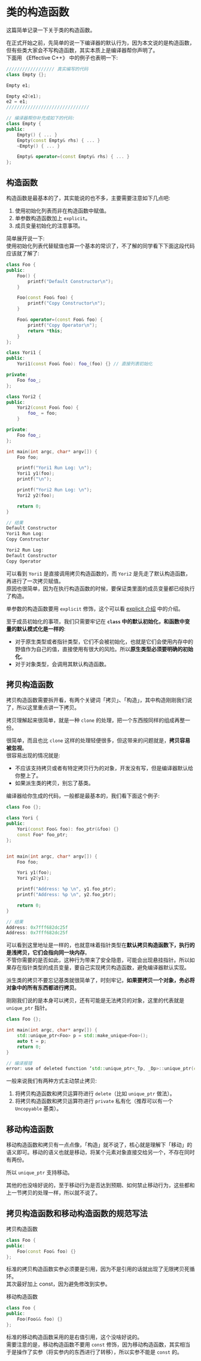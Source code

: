 # 类的构造函数
这篇简单记录一下关于类的构造函数。  

在正式开始之前，先简单的说一下编译器的默认行为，因为本文说的是构造函数，但有些类大家会不写构造函数，其实本质上是编译器帮你声明了。  
下面用 《Effective C++》 中的例子也表明一下:  
```cpp
////////////////// 真实编写的代码
class Empty {};

Empty e1;

Empty e2(e1);
e2 = e1;
///////////////////////////////

// 编译器帮你补充成如下的代码:  
class Empty {
public:
    Empty() { ... }
    Empty(const Empty& rhs) { ... }
    ~Empty() { ... }

    Empty& operator=(const Empty& rhs) { ... }
};
```

## 构造函数
构造函数是最基本的了，其实能说的也不多，主要需要注意如下几点吧:  
1. 使用初始化列表而非在构造函数中赋值。
2. 单参数构造函数加上 `explicit`。
3. 成员变量初始化的注意事项。

简单展开说一下:  
使用初始化列表代替赋值也算一个基本的常识了，不了解的同学看下下面这段代码应该就了解了:  
```cpp
class Foo {
public:
    Foo() {
        printf("Default Constructor\n");
    }

    Foo(const Foo& foo) {
        printf("Copy Constructor\n");
    }

    Foo& operator=(const Foo& foo) {
        printf("Copy Operator\n");
        return *this;
    }
};

class Yori1 {
public:
    Yori1(const Foo& foo): foo_(foo) {} // 直接列表初始化

private:
    Foo foo_;
};

class Yori2 {
public:
    Yori2(const Foo& foo) {
        foo_ = foo;
    }

private:
    Foo foo_;
};

int main(int argc, char* argv[]) {
    Foo foo;

    printf("Yori1 Run Log: \n");
    Yori1 y1(foo);
    printf("\n");

    printf("Yori2 Run Log: \n");
    Yori2 y2(foo);

    return 0;
}

// 结果
Default Constructor
Yori1 Run Log: 
Copy Constructor

Yori2 Run Log: 
Default Constructor
Copy Operator
```
可以看到 `Yori1` 是直接调用拷贝构造函数的，而 `Yori2` 是先走了默认构造函数，再进行了一次拷贝赋值。  
原因也很简单，因为在执行构造函数的时候，要保证类里面的成员变量都已经执行了构造。

单参数的构造函数要用 `explicit` 修饰，这个可以看 [explicit 介绍](../../../explicit/index.md) 中的介绍。

至于成员初始化的事项，我们只需要牢记在 **`class` 中的默认初始化，和函数中变量的默认模式化是一样的**:  
- 对于原生类型或者指针类型，它们不会被初始化，也就是它们会使用内存中的野值作为自己的值，直接使用有很大的风险。所以**原生类型必须要明确的初始化**。
- 对于对象类型，会调用其默认构造函数。

## 拷贝构造函数
拷贝构造函数需要拆开看，有两个关键词「拷贝」、「构造」，其中构造刚刚我们说了，所以这里重点讲一下拷贝。

拷贝理解起来很简单，就是一种 `clone` 的处理，把一个东西按同样的组成再整一份。  

很简单，而且也比 `clone` 这样的处理轻便很多，但这带来的问题就是，**拷贝容易被忽视**。  
很容易出现的情况就是:  
- 不应该支持拷贝或者有特定拷贝行为的对象，开发没有写，但是编译器默认给你整上了。
- 如果派生类的拷贝，别忘了基类。

编译器给你生成的代码，一般都是最基本的，我们看下面这个例子:  
```cpp
class Foo {};

class Yori {
public:
    Yori(const Foo& foo): foo_ptr(&foo) {}
    const Foo* foo_ptr;
};


int main(int argc, char* argv[]) {
    Foo foo;

    Yori y1(foo);
    Yori y2(y1);

    printf("Address: %p \n", y1.foo_ptr);
    printf("Address: %p \n", y2.foo_ptr);

    return 0;
}

// 结果
Address: 0x7fff682dc25f
Address: 0x7fff682dc25f
```
可以看到这里地址是一样的，也就意味着指针类型在**默认拷贝构造函数下，执行的是浅拷贝，它们会指向同一块内存**。  
不管你需要的是否如此，这种行为带来了安全隐患，可能会出现悬挂指针。所以如果存在指针类型的成员变量，要自己实现拷贝构造函数，避免编译器默认实现。  

派生类的拷贝不要忘记基类就很简单了，时刻牢记，**如果要拷贝一个对象，务必将对象中的所有东西都进行拷贝**。

刚刚我们说的是本身可以拷贝，还有可能是无法拷贝的对象，这里的代表就是 `unique_ptr` 指针。  
```cpp
class Foo {};

int main(int argc, char* argv[]) {
    std::unique_ptr<Foo> p = std::make_unique<Foo>();
    auto t = p;
    return 0;
}

// 编译报错
error: use of deleted function ‘std::unique_ptr<_Tp, _Dp>::unique_ptr(const std::unique_ptr<_Tp, _Dp>&)
```
一般来说我们有两种方式主动禁止拷贝:  
1. 将拷贝构造函数和拷贝运算符进行 `delete`（比如 `unique_ptr` 做法）。
2. 将拷贝构造函数和拷贝运算符进行 `private` 私有化（推荐可以有一个 `Uncopyable` 基类）。

## 移动构造函数
移动构造函数和拷贝有一点点像，「构造」就不说了，核心就是理解下「移动」的语义即可。移动的语义也就是移动，将某个元素对象直接交给另一个，不存在同时有两份。

所以 `unique_ptr` 支持移动。

其他的也没啥好说的，至于移动行为是否达到预期、如何禁止移动行为，这些都和上一节拷贝的处理一样，所以就不说了。

## 拷贝构造函数和移动构造函数的规范写法
拷贝构造函数
```cpp
class Foo {
public:
    Foo(const Foo& foo) {}
};
```
标准的拷贝构造函数实参必须要是引用，因为不是引用的话就出现了无限拷贝死循环。  
其次最好加上 const，因为避免修改到实参。

移动构造函数
```cpp
class Foo {
public:
    Foo(Foo&& foo) {}
};
```
标准的移动构造函数采用的是右值引用，这个没啥好说的。  
需要注意的是，移动构造函数不要用 `const` 修饰，因为移动构造函数，其实相当于是操作了实参（将实参内的东西进行了转移），所以实参不能是 `const` 的。
